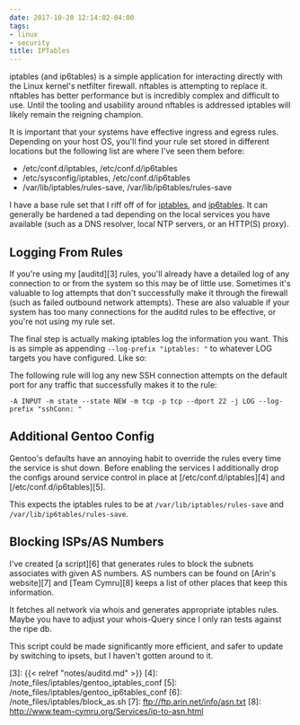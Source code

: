 ```yaml
---
date: 2017-10-20 12:14:02-04:00
tags:
- linux
- security
title: IPTables
---
```


iptables (and ip6tables) is a simple application for interacting directly with
the Linux kernel's netfilter firewall. nftables is attempting to replace it.
nftables has better performance but is incredibly complex and difficult to use.
Until the tooling and usability around nftables is addressed iptables will
likely remain the reigning champion.

It is important that your systems have effective ingress and egress rules.
Depending on your host OS, you'll find your rule set stored in different
locations but the following list are where I've seen them before:

* /etc/conf.d/iptables, /etc/conf.d/ip6tables
* /etc/sysconfig/iptables, /etc/conf.d/ip6tables
* /var/lib/iptables/rules-save, /var/lib/ip6tables/rules-save

I have a base rule set that I riff off of for [iptables][1], and
[ip6tables][2]. It can generally be hardened a tad depending on the local
services you have available (such as a DNS resolver, local NTP servers, or an
HTTP(S) proxy).

## Logging From Rules

If you're using my [auditd][3] rules, you'll already have a detailed log of any
connection to or from the system so this may be of little use. Sometimes it's
valuable to log attempts that don't successfully make it through the firewall
(such as failed outbound network attempts).  These are also valuable if your
system has too many connections for the auditd rules to be effective, or you're
not using my rule set.

The final step is actually making iptables log the information you want. This
is as simple as appending `--log-prefix "iptables: "` to whatever LOG targets
you have configured. Like so:

The following rule will log any new SSH connection attempts on the default port
for any traffic that successfully makes it to the rule:

```
-A INPUT -m state --state NEW -m tcp -p tcp --dport 22 -j LOG --log-prefix "sshConn: "
```

## Additional Gentoo Config

Gentoo's defaults have an annoying habit to override the rules every time the
service is shut down. Before enabling the services I additionally drop the
configs around service control in place at [/etc/conf.d/iptables][4] and
[/etc/conf.d/ip6tables][5].

This expects the iptables rules to be at `/var/lib/iptables/rules-save` and
`/var/lib/ip6tables/rules-save`.

## Blocking ISPs/AS Numbers

I've created [a script][6] that generates rules to block the subnets associates
with given AS numbers. AS numbers can be found on [Arin's website][7] and [Team
Cymru][8] keeps a list of other places that keep this information.

It fetches all network via whois and generates appropriate iptables rules.
Maybe you have to adjust your whois-Query since I only ran tests against the
ripe db.

This script could be made significantly more efficient, and safer to update by
switching to ipsets, but I haven't gotten around to it.

[1]: /note_files/iptables/iptables.rules
[2]: /note_files/iptables/ip6tables.rules
[3]: {{< relref "notes/auditd.md" >}}
[4]: /note_files/iptables/gentoo_iptables_conf
[5]: /note_files/iptables/gentoo_ip6tables_conf
[6]: /note_files/iptables/block_as.sh
[7]: ftp://ftp.arin.net/info/asn.txt
[8]: http://www.team-cymru.org/Services/ip-to-asn.html
